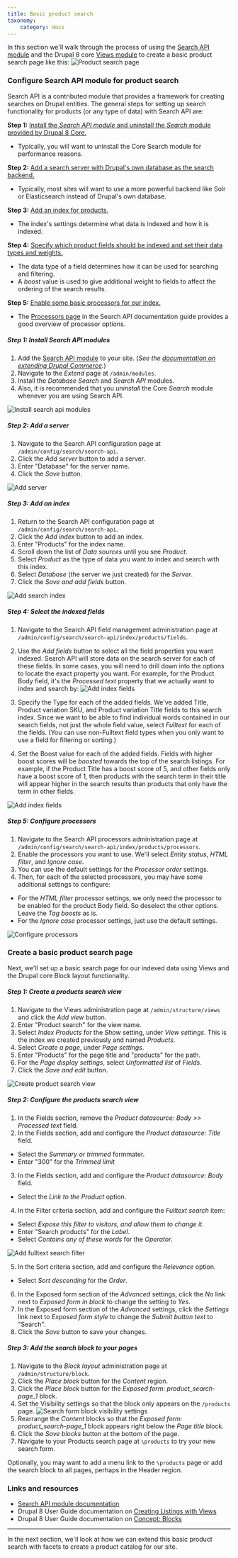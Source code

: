 ```yaml
---
title: Basic product search
taxonomy:
    category: docs
---
```


In this section we'll walk through the process of using the [Search API module] and the Drupal 8 core [Views module] to create a basic product search page like this:
![Product search page](../../images/product-search.jpg)

### Configure Search API module for product search
Search API is a contributed module that provides a framework for creating searches on Drupal entities. The general steps for setting up search functionality for products (or any type of data) with Search API are:

**Step 1:** [Install the *Search API module* and uninstall the *Search* module provided by Drupal 8 Core.](#step-1-install-search-api-modules)
 - Typically, you will want to uninstall the Core Search module for performance reasons.

**Step 2:** [Add a search server with Drupal's own database as the search backend.](#step-2-add-a-server)
 - Typically, most sites will want to use a more powerful backend like Solr or Elasticsearch instead of Drupal's own database.

**Step 3:** [Add an index for products.](#step-3-add-an-index)
 - The index's settings determine what data is indexed and how it is indexed.

**Step 4:** [Specify which product fields should be indexed and set their data types and weights.](#step-4-select-the-indexed-fields)
 - The data type of a field determines how it can be used for searching and filtering.
 - A *boost* value is used to give additional weight to fields to affect the ordering of the search results.

**Step 5:** [Enable some basic processors for our index.](#step-5-configure-processors)
 - The [Processors page] in the Search API documentation guide provides a good overview of processor options.

##### Step 1: Install Search API modules
1. Add the [Search API module] to your site. (*See the [documentation on extending Drupal Commerce](../../../02.install-update/06.extending).*)
2. Navigate to the *Extend* page at `/admin/modules`.
3. Install the *Database Search* and *Search API* modules.
4. Also, it is recommended that you *uninstall* the Core *Search* module whenever you are using Search API.

![Install search api modules](../../images/product-search-1.jpg)

##### Step 2: Add a server
1. Navigate to the Search API configuration page at `/admin/config/search/search-api`.
2. Click the *Add server* button to add a server.
3. Enter "Database" for the server name.
4. Click the *Save* button.

![Add server](../../images/product-search-2.jpg)

##### Step 3: Add an index
1. Return to the Search API configuration page at `/admin/config/search/search-api`.
2. Click the *Add index* button to add an index.
3. Enter "Products" for the index name.
4. Scroll down the list of *Data sources* until you see *Product*.
5. Select *Product* as the type of data you want to index and search with this index.
6. Select *Database* (the server we just created) for the *Server*.
7. Click the *Save and add fields* button.

![Add search index](../../images/product-search-3.jpg)

##### Step 4: Select the indexed fields
1. Navigate to the Search API field management administration page at `/admin/config/search/search-api/index/products/fields`.
2. Use the *Add fields* button to select all the field properties you want indexed. Search API will store data on the search server for each of these fields. In some cases, you will need to drill down into the options to locate the exact property you want. For example, for the Product Body field, it's the *Processed text* property that we actually want to index and search by:
![Add index fields](../../images/product-search-10.jpg)

3. Specify the Type for each of the added fields. We've added Title, Product variation SKU, and Product variation Title fields to this search index. Since we want to be able to find individual words contained in our search fields, not just the whole field value, select *Fulltext* for each of the fields. (You can use non-Fulltext field types when you only want to use a field for filtering or sorting.)
4. Set the Boost value for each of the added fields. Fields with higher boost scores will be *boosted* towards the top of the search listings. For example, if the Product Title has a boost score of 5, and other fields only have a boost score of 1, then products with the search term in their title will appear higher in the search results than products that only have the term in other fields.

![Add index fields](../../images/product-search-4.jpg)

##### Step 5: Configure processors
1. Navigate to the Search API processors administration page at `/admin/config/search/search-api/index/products/processors`.
2. Enable the processors you want to use. We'll select *Entity status*, *HTML filter*, and *Ignore case*.
3. You can use the default settings for the *Processor order* settings.
4. Then, for each of the selected processors, you may have some additional settings to configure:
 - For the *HTML filter* processor settings, we only need the processor to be enabled for the product Body field. So deselect the other options. Leave the *Tag boosts* as is.
 - For the *Ignore case* processor settings, just use the default settings.

![Configure processors](../../images/product-search-5.jpg)

### Create a basic product search page
Next, we'll set up a basic search page for our indexed data using Views and the Drupal core Block layout functionality.

##### Step 1: Create a products search view
1. Navigate to the Views administration page at `/admin/structure/views` and click the *Add view* button.
2. Enter "Product search" for the view name.
3. Select *Index Products* for the *Show* setting, under *View settings*. This is the index we created previously and named *Products*.
4. Select *Create a page*, under *Page settings*.
5. Enter "Products" for the page title and "products" for the path.
6. For the *Page display settings*, select *Unformatted list* of *Fields*.
5. Click the *Save and edit* button.

![Create product search view](../../images/product-search-8.jpg)

##### Step 2: Configure the products search view
1. In the Fields section, remove the *Product datasource: Body >> Processed text* field.
2. In the Fields section, add and configure the *Product datasource: Title* field.
  * Select the *Summary or trimmed* formmater.
  * Enter "300" for the *Trimmed limit*
3. In the Fields section, add and configure the *Product datasource: Body* field.
  * Select the *Link to the Product* option.
4. In the Filter criteria section, add and configure the *Fulltext search* item:
 - Select *Expose this filter to visitors, and allow them to change it*.
 - Enter "Search products" for the *Label*.
 - Select *Contains any of these words* for the *Operator*.

![Add fulltext search filter](../../images/product-search-9.jpg)

5. In the Sort criteria section, add and configure the *Relevance* option.
 - Select *Sort descending* for the *Order*.
6. In the Exposed form section of the *Advanced* settings, click the *No* link next to *Exposed form in block* to change the setting to *Yes*.
7. In the Exposed form section of the *Advanced* settings, click the *Settings* link next to *Exposed form style* to change the *Submit button text* to "Search".
8. Click the *Save* button to save your changes.

##### Step 3: Add the search block to your pages
1. Navigate to the *Block layout* administration page at `/admin/structure/block`.
2. Click the *Place block* button for the *Content* region.
3. Click the *Place block* button for the *Exposed form: product_search-page_1* block.
4. Set the Visibility settings so that the block only appears on the `/products` page.
![Search form block visibility settings](../../images/product-search-11.jpg)
5. Rearrange the *Content* blocks so that the *Exposed form: product_search-page_1* block appears right below the *Page title* block.
6. Click the *Save blocks* button at the bottom of the page.
7. Navigate to your Products search page at `\products` to try your new search form.

Optionally, you may want to add a menu link to the `\products` page or add the search block to all pages, perhaps in the Header region.

### Links and resources
* [Search API module documentation]
* Drupal 8 User Guide documentation on [Creating Listings with Views]
* Drupal 8 User Guide documentation on [Concept: Blocks]

---
In the next section, we'll look at how we can extend this basic product search with facets to create a product catalog for our site.

[Search API module]: https://www.drupal.org/project/search_api
[Views module]: https://www.drupal.org/docs/user_guide/en/views-chapter.html
[Creating Listings with Views]: https://www.drupal.org/docs/user_guide/en/views-chapter.html
[Concept: Blocks]: https://www.drupal.org/docs/user_guide/en/block-concept.html
[Search API module documentation]: https://www.drupal.org/docs/8/modules/search-api
[Processors page]: https://www.drupal.org/docs/8/modules/search-api/getting-started/processors
